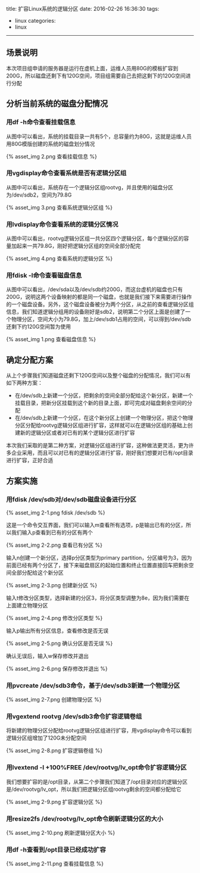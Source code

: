 title: 扩容Linux系统的逻辑分区
date: 2016-02-26 16:36:30
tags:
- linux
categories:
- linux
---

## 场景说明

本次项目组申请的服务器是运行在虚机上面，运维人员用80G的模板扩容到200G，所以磁盘还剩下有120G空间，项目组需要自己去把这剩下的120G空间进行分配

## 分析当前系统的磁盘分配情况

### 用df -h命令查看挂载信息

从图中可以看出，系统的挂载目录一共有5个，总容量约为80G，这就是运维人员用80G模版创建的系统的磁盘划分情况

{% asset_img 2.png 查看挂载信息 %}

### 用vgdisplay命令查看系统是否有逻辑分区组

从图中可以看出，系统存在一个逻辑分区组rootvg，并且使用的磁盘分区为/dev/sdb2，空间为79.8G

{% asset_img 3.png 查看系统逻辑分区组 %}

### 用lvdisplay命令查看系统的逻辑分区情况

从图中可以看出，rootvg逻辑分区组一共分区四个逻辑分区，每个逻辑分区的容量加起来一共79.8G，刚好把逻辑分区组的空间全部分配完

{% asset_img 4.png 查看系统的逻辑分区 %}

### 用fdisk -l命令查看磁盘信息

从图中可以看出，/dev/sda以及/dev/sdb约200G，而这台虚机的磁盘也只有200G，说明这两个设备映射的都是同一个磁盘，也就是我们接下来需要进行操作的一个磁盘设备。另外，这个磁盘设备被分为两个分区，从之前的查看逻辑分区组信息，我们知道逻辑分组用的设备刚好是sdb2，说明第二个分区上面是创建了一个物理分区，空间大小为79.8G，加上/dev/sdb1占用的空间，可以得到/dev/sdb还剩下约120G空间暂为使用

{% asset_img 1.png 查看磁盘信息 %}

## 确定分配方案

从上个步骤我们知道磁盘还剩下120G空间以及整个磁盘的分配情况，我们可以有如下两种方案：

* 在/dev/sdb上新建一个分区，把剩余的空间全部分配给这个新分区，新建一个挂载目录，把新分区挂载到这个新的目录上面，即可完成对磁盘剩余空间的分配
* 在/dev/sdb上新建一个分区，在这个新分区上创建一个物理分区，把这个物理分区分配给rootvg逻辑分区组进行扩容，这样就可以在逻辑分区组的基础上创建新的逻辑分区或者对已有的某个逻辑分区进行扩容

本次我们采取的是第二种方案，对逻辑分区组进行扩容，这种做法更灵活，更为许多企业采用，而且可以对已有的逻辑分区进行扩容，刚好我们想要对已有/opt目录进行扩容，正好合适

## 方案实施

### 用fdisk /dev/sdb对/dev/sdb磁盘设备进行分区

{% asset_img 2-1.png fdisk /dev/sdb %}

这是一个命令交互界面，我们可以输入m查看所有选项，p是输出已有的分区，所以我们输入p查看到已有的分区有两个

{% asset_img 2-2.png 查看已有分区 %}

输入n创建一个新分区，选择p分区类型为primary partition，分区编号为3，因为前面已经有两个分区了，接下来磁盘扇区的起始位置和终止位置直接回车把剩余空间全部分配给这个新分区

{% asset_img 2-3.png 创建新分区 %}

输入t修改分区类型，选择新建的分区3，将分区类型调整为8e，因为我们需要在上面建立物理分区

{% asset_img 2-4.png 修改分区类型 %}

输入p输出所有分区信息，查看修改是否无误

{% asset_img 2-5.png 确认分区是否无误 %}

确认无误后，输入w保存修改并退出

{% asset_img 2-6.png 保存修改并退出 %}

### 用pvcreate /dev/sdb3命令，基于/dev/sdb3新建一个物理分区

{% asset_img 2-7.png 创建物理分区 %}

### 用vgextend rootvg /dev/sdb3命令扩容逻辑卷组

将新建的物理分区分配给rootvg逻辑分区组进行扩容，用vgdisplay命令可以看到逻辑分区组增加了120G未分配空间

{% asset_img 2-8.png 扩容逻辑卷组 %}

### 用lvextend -l +100%FREE /dev/rootvg/lv_opt命令扩容逻辑分区

我们想要扩容的是/opt目录，从第二个步骤我们知道了/opt目录对应的逻辑分区是/dev/rootvg/lv_opt，所以我们把逻辑分区组rootvg剩余的空间都分配给它

{% asset_img 2-9.png 扩容逻辑分区 %}

### 用resize2fs /dev/rootvg/lv_opt命令刷新逻辑分区的大小

{% asset_img 2-10.png 刷新逻辑分区大小 %}

### 用df -h查看到/opt目录已经成功扩容

{% asset_img 2-11.png 查看挂载信息 %}

